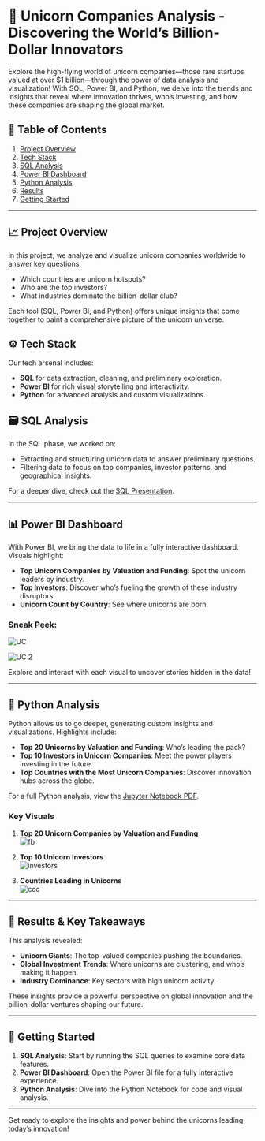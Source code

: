 # 🦄 Unicorn Companies Analysis - Discovering the World’s Billion-Dollar Innovators

Explore the high-flying world of unicorn companies—those rare startups valued at over $1 billion—through the power of data analysis and visualization! With SQL, Power BI, and Python, we delve into the trends and insights that reveal where innovation thrives, who’s investing, and how these companies are shaping the global market.

## 🌟 Table of Contents

1. [Project Overview](#project-overview)
2. [Tech Stack](#tech-stack)
3. [SQL Analysis](#sql-analysis)
4. [Power BI Dashboard](#power-bi-dashboard)
5. [Python Analysis](#python-analysis)
6. [Results](#results)
7. [Getting Started](#getting-started)

---

## 📈 Project Overview

In this project, we analyze and visualize unicorn companies worldwide to answer key questions:
- Which countries are unicorn hotspots?
- Who are the top investors?
- What industries dominate the billion-dollar club?

Each tool (SQL, Power BI, and Python) offers unique insights that come together to paint a comprehensive picture of the unicorn universe.

## ⚙️ Tech Stack

Our tech arsenal includes:
- **SQL** for data extraction, cleaning, and preliminary exploration.
- **Power BI** for rich visual storytelling and interactivity.
- **Python** for advanced analysis and custom visualizations.

## 🗃️ SQL Analysis

In the SQL phase, we worked on:
- Extracting and structuring unicorn data to answer preliminary questions.
- Filtering data to focus on top companies, investor patterns, and geographical insights.

For a deeper dive, check out the [SQL Presentation](https://github.com/MirAb-77/Unicorn-Companies-Analysis-/blob/main/SQL%20FILES/Preseentation.pptx).

---

## 📊 Power BI Dashboard

With Power BI, we bring the data to life in a fully interactive dashboard. Visuals highlight:
- **Top Unicorn Companies by Valuation and Funding**: Spot the unicorn leaders by industry.
- **Top Investors**: Discover who’s fueling the growth of these industry disruptors.
- **Unicorn Count by Country**: See where unicorns are born.

### Sneak Peek:
![UC](https://github.com/user-attachments/assets/0ec119a7-ad47-4ebe-98f9-94b870e7f29c)

![UC 2](https://github.com/user-attachments/assets/06f7d6c7-ab16-4946-8ef9-40c6cac367a1)

Explore and interact with each visual to uncover stories hidden in the data!

---

## 🐍 Python Analysis

Python allows us to go deeper, generating custom insights and visualizations. Highlights include:
- **Top 20 Unicorns by Valuation and Funding**: Who’s leading the pack?
- **Top 10 Investors in Unicorn Companies**: Meet the power players investing in the future.
- **Top Countries with the Most Unicorn Companies**: Discover innovation hubs across the globe.

For a full Python analysis, view the [Jupyter Notebook PDF](https://github.com/MirAb-77/Unicorn-Companies-Analysis-/blob/main/Python%20Files/UC.html).

### Key Visuals
1. **Top 20 Unicorn Companies by Valuation and Funding**  
![fb](https://github.com/user-attachments/assets/57e3519a-993f-4549-8785-95782eeac624)


2. **Top 10 Unicorn Investors**  
![investors](https://github.com/user-attachments/assets/dcd10f6b-e865-4dd9-8c2e-a07041cb15dc)


4. **Countries Leading in Unicorns**  
![ccc](https://github.com/user-attachments/assets/6a75367f-74aa-4ded-8b9b-8022c91be1ad)


---

## 📌 Results & Key Takeaways

This analysis revealed:
- **Unicorn Giants**: The top-valued companies pushing the boundaries.
- **Global Investment Trends**: Where unicorns are clustering, and who’s making it happen.
- **Industry Dominance**: Key sectors with high unicorn activity.

These insights provide a powerful perspective on global innovation and the billion-dollar ventures shaping our future.

---

## 🚀 Getting Started

1. **SQL Analysis**: Start by running the SQL queries to examine core data features.
2. **Power BI Dashboard**: Open the Power BI file for a fully interactive experience.
3. **Python Analysis**: Dive into the Python Notebook for code and visual analysis.

---

Get ready to explore the insights and power behind the unicorns leading today’s innovation!
